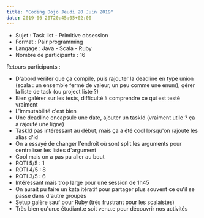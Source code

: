 ```yaml
---
title: "Coding Dojo Jeudi 20 Juin 2019"
date: 2019-06-20T20:45:05+02:00
---
```

- Sujet : Task list - Primitive obsession
- Format : Pair programming
- Langage : Java - Scala - Ruby
- Nombre de participants : 16

Retours participants :

- D'abord vérifer que ça compile, puis rajouter la deadline en type union (scala : un ensemble fermé de valeur, un peu comme une enum), gérer la liste de task (ou project liste ?)
- Bien galérer sur les tests, difficulté à comprendre ce qui est testé vraiment
- L'immutabilité c'est bien
- Une deadline encapsule une date, ajouter un taskId (vraiment utile ? ça a rajouté une ligne)
- TaskId pas intéressant au début, mais ça a été cool lorsqu'on rajoute les alias d'id
- On a essayé de changer l'endroit où sont split les arguments pour centraliser les listes d'argument
- Cool mais on a pas pu aller au bout
- ROTI 5/5 : 1
- ROTI 4/5 : 8
- ROTI 3/5 : 6
- Intéressant mais trop large pour une session de 1h45
- On aurait pu faire un kata itératif pour partager plus souvent ce qu'il se passe dans d'autre groupes
- Setup galère sauf pour Ruby (très frustrant pour les scalaistes)
- Très bien qu'un.e étudiant.e soit venu.e pour découvrir nos activités
